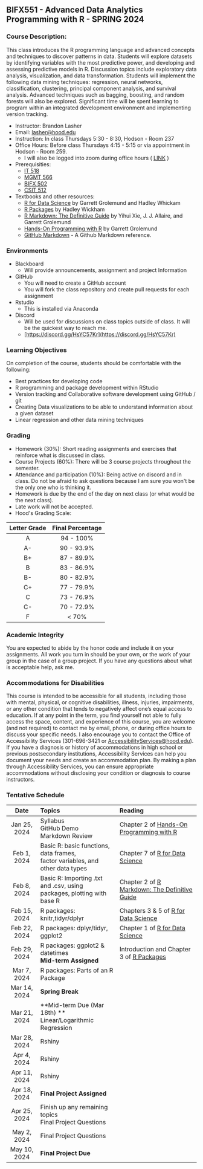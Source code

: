 ## **BIFX551 - Advanced Data Analytics Programming with R - SPRING 2024**

### Course Description:

This class introduces the R programming language and advanced concepts and techniques to discover patterns in data. Students will explore datasets by identifying variables with the most predictive power, and developing and assessing predictive models in R. Discussion topics include exploratory data analysis, visualization, and data transformation. Students will implement the following data mining techniques: regression, neural networks, classification, clustering, principal component analysis, and survival analysis. Advanced techniques such as bagging, boosting, and random forests will also be explored. Significant time will be spent learning to program within an integrated development environment and implementing version tracking.

* Instructor: Brandon Lasher
* Email: lasher@hood.edu
* Instruction: In class Thursdays 5:30 - 8:30, Hodson - Room 237 
* Office Hours: Before class Thursdays 4:15 - 5:15 or via appointment in Hodson - Room 259.
  * I will also be logged into zoom during office hours ( [LINK](https://zoom.us/j/94711205232?pwd=UVlDbmExMThaVzM2Y1g0WE90czdadz09) )
* Prerequisities:
  * [IT 518](https://hood.smartcatalogiq.com/en/2021-2022/Catalog/Graduate-Courses/IT-Information-Technology/500/IT-518)
  * [MGMT 566](https://hood.smartcatalogiq.com/en/2021-2022/Catalog/Graduate-Courses/MGMT-Business-Administration/500/MGMT-566)
  * [BIFX 502](https://hood.smartcatalogiq.com/en/2021-2022/Catalog/Graduate-Courses/BIFX-Bioinformatics/500/BIFX-502)
  * [CSIT 512](https://hood.smartcatalogiq.com/en/2021-2022/Catalog/Graduate-Courses/IT-Information-Technology/500/CSIT-512)
* Textbooks and other resources:
  * [R for Data Science](https://r4ds.hadley.nz/) by Garrett Grolemund and Hadley Whickam
  * [R Packages](https://r-pkgs.org/) by Hadley Wickham
  * [R Markdown: The Definitive Guide](https://bookdown.org/yihui/rmarkdown/) by Yihui Xie, J. J. Allaire, and Garrett Grolemund
  * [Hands-On Programming with R](https://rstudio-education.github.io/hopr/) by Garrett Grolemund
  * [GitHub Markdown](https://docs.github.com/en/get-started/writing-on-github/getting-started-with-writing-and-formatting-on-github/basic-writing-and-formatting-syntax) - A Github Markdown reference.
### Environments 
* Blackboard
  * Will provide announcements, assignment and project Information
* GitHub
  * You will need to create a GitHub account
  * You will fork the class repository and create pull requests for each assignment
* Rstudio
  * This is installed via Anaconda
* Discord
  * Will be used for discussions on class topics outside of class. It will be the quickest way to reach me.
  * [https://discord.gg/HsYC57Kr](https://discord.gg/HsYC57Kr)

### Learning Objectives
On completion of the course, students should be comfortable with the following:
* Best practices for developing code
* R programming and package development within RStudio
* Version tracking and Collaborative software development using GitHub / git
* Creating Data visualizations to be able to understand information about a given dataset
* Linear regression and other data mining techniques

### Grading
* Homework (30%): Short reading assignments and exercises that reinforce what is discussed in class. 
* Course Projects (60%): There will be 3 course projects throughout the semester.
* Attendance and participation (10%): Being active on discord and in class. Do not be afraid to ask questions because I am sure you won't be the only one who is thinking it.
* Homework is due by the end of the day on next class (or what would be the next class).
* Late work will not be accepted. 
* Hood's Grading Scale:

| Letter Grade | Final Percentage |
|:------------:|:----------------:|
|A| 94 - 100%|
|A-| 90 - 93.9%|
|B+|	87 - 89.9%|
|B|	83 - 86.9%|
|B-|	80 - 82.9%|
|C+|	77 - 79.9%|
|C|	73 - 76.9%|
|C-|	70 - 72.9%|
|F|	< 70%|

### Academic Integrity
You are expected to abide by the honor code and include it on your assignments. All work you turn in should be your own, or the work of your group in the case of a group project. If you have any questions about what is acceptable help, ask me.

### Accommodations for Disabilities
This course is intended to be accessible for all students, including those with mental, physical, or cognitive disabilities, illness, injuries, impairments, or any other condition that tends to negatively affect one’s equal access to education. If at any point in the term, you find yourself not able to fully access the space, content, and experience of this course, you are welcome (and not required) to contact me by email, phone, or during office hours to discuss your specific needs. I also encourage you to contact the Office of Accessibility Services (301-696-3421 or AccessibilityServices@hood.edu). If you have a diagnosis or history of accommodations in high school or previous postsecondary institutions, Accessibility Services can help you document your needs and create an accommodation plan. By making a plan through Accessibility Services, you can ensure appropriate accommodations without disclosing your condition or diagnosis to course instructors.

### Tentative Schedule

|Date|Topics|Reading|
|:---:|:---|:---|
|Jan 25, 2024| Syllabus <br> GitHub Demo <br> Markdown Review| Chapter 2 of [Hands-On Programming with R](https://rstudio-education.github.io/hopr/)  |
|Feb 1, 2024| Basic R: basic functions, data frames, <br> factor variables, and other data types | Chapter 7 of [R for Data Science](https://r4ds.hadley.nz/) |
|Feb 8, 2024| Basic R: Importing .txt and .csv, using <br> packages, plotting with base R | Chapter 2 of [R Markdown: The Definitive Guide](https://bookdown.org/yihui/rmarkdown/) |
|Feb 15, 2024| R packages: knitr,tidyr/dplyr | Chapters 3 & 5 of [R for Data Science](https://r4ds.hadley.nz/)  |
|Feb 22, 2024| R packages: dplyr/tidyr, ggplot2| Chapter 1 of [R for Data Science](https://r4ds.hadley.nz/) |
|Feb 29, 2024| R packages: ggplot2 & datetimes <br> **Mid-term Assigned** | Introduction and Chapter 3 of [R Packages](https://r-pkgs.org/)  |
|Mar 7, 2024| R packages: Parts of an R Package | |
|Mar 14, 2024| **Spring Break** | |
|Mar 21, 2024| **Mid-term Due (Mar 18th) ** <br> Linear/Logarithmic Regression | |
|Mar 28, 2024| Rshiny | |
|Apr 4, 2024| Rshiny | |
|Apr 11, 2024| Rshiny | |
|Apr 18, 2024| **Final Project Assigned** | |
|Apr 25, 2024| Finish up any remaining topics <br> Final Project Questions | |
|May 2, 2024| Final Project Questions | |
|May 10, 2024| **Final Project Due** | |






  
